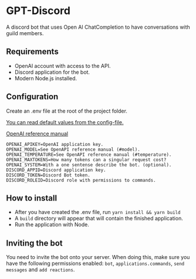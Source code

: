 # GPT-Discord

A discord bot that uses Open AI ChatCompletion to have conversations with guild members.

## Requirements

- OpenAI account with access to the API.
- Discord application for the bot.
- Modern Node.js installed.

## Configuration

Create an .env file at the root of the project folder.

[You can read default values from the config-file.](https://github.com/ahoys/gpt-discord/blob/main/src/config.ts)

[OpenAI reference manual](https://platform.openai.com/docs/api-reference/completions/create)

```
OPENAI_APIKEY=OpenAI application key.
OPENAI_MODEL=See OpenAPI reference manual (#model).
OPENAI_TEMPERATURE=See OpenAPI reference manual (#temperature).
OPENAI_MAXTOKENS=How many tokens can a singular request cost?
OPENAI_SYSTEM=With a one sentense describe the bot. (optional).
DISCORD_APPID=Discord application key.
DISCORD_TOKEN=Discord Bot token.
DISCORD_ROLEID=Discord role with permissions to commands.
```

## How to install

- After you have created the .env file, run `yarn install && yarn build`
- A `build` directory will appear that will contain the finished application.
- Run the application with Node.

## Inviting the bot

You need to invite the bot onto your server. When doing this, make sure you have the following permissions enabled: `bot`, `applications.commands`, `send messages` and `add reactions`.
